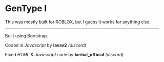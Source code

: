 # GenType I
This was mostly built for ROBLOX, but I guess it works for anything else.

---------------------------------------------------------------------------------------

Built using Bootstrap.

Coded in *Javascript* by **lavav2** *(discord)*

Fixed *HTML* & *Javascript* code by **kerbal_official** *(discord)*
